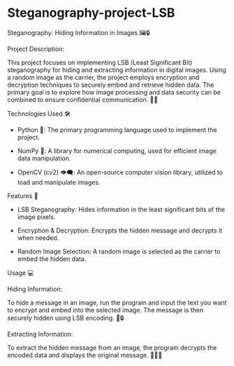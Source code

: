 # Steganography-project-LSB

Steganography: Hiding Information in Images 🖼️🔒

Project Description:

This project focuses on implementing LSB (Least Significant Bit) steganography for hiding and extracting information in digital images. Using a random image as the carrier, the project employs encryption and decryption techniques to securely embed and retrieve hidden data. The primary goal is to explore how image processing and data security can be combined to ensure confidential communication. 🔐💬

Technologies Used 🛠️

* Python 🐍: The primary programming language used to implement the project.

* NumPy 🔢: A library for numerical computing, used for efficient image data manipulation.

* OpenCV (cv2) 👁️‍🗨️: An open-source computer vision library, utilized to load and manipulate images.

Features 🌟
* LSB Steganography: Hides information in the least significant bits of the image pixels. 

* Encryption & Decryption: Encrypts the hidden message and decrypts it when needed. 

* Random Image Selection: A random image is selected as the carrier to embed the hidden data.

 Usage 💻
 
Hiding Information:

To hide a message in an image, run the program and input the text you want to encrypt and embed into the selected image. The message is then securely hidden using LSB encoding. 📝🔒

Extracting Information:

To extract the hidden message from an image, the program decrypts the encoded data and displays the original message. 📜🕵️‍♂️





